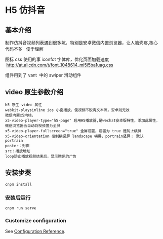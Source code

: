 # H5 仿抖音

## 基本介绍

制作仿抖音视频列表遇到很多坑，特别是安卓微信内置浏览器，让人脑壳疼,核心代码不多   便于理解

图标 css 使用的事 iconfot 字体库，优化页面加载速度  http://at.alicdn.com/t/font_1048614_mi5i5ba1uag.css

组件用到了 vant  中的 swiper 滑动组件

## video 原生参数介绍

```
h5 原生 video 属性
webkit-playsinline ios 小窗播放，使视频不脱离文本流，安卓则无效
微信内置x5内核，
x5-video-player-type="h5-page" 启用H5播放器,是wechat安卓版特性，添加此属性，微信浏览器会自动将视频置为全屏
x5-video-player-fullscreen="true" 全屏设置，设置为 true 是防止横屏
x5-video-orientation 控制横竖屏 landscape 横屏，portrain竖屏； 默认portrain
poster：封面
src：播放地址
loop防止播放视频结束后，显示腾讯的广告
```

## 安装步奏

```
cnpm install
```

### 安装后运行

```
cnpm run serve
```

### Customize configuration

See [Configuration Reference](https://cli.vuejs.org/config/).
